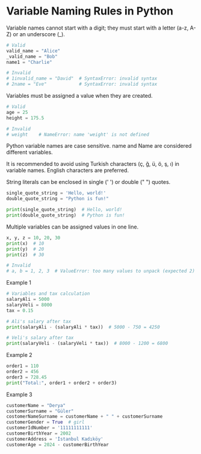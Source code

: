# Variable Naming Rules in Python

Variable names cannot start with a digit; they must start with a letter (a-z, A-Z) or an underscore (_).

```python
# Valid
valid_name = "Alice"
_valid_name = "Bob"
name1 = "Charlie"

# Invalid
# 1invalid_name = "David"  # SyntaxError: invalid syntax
# 2name = "Eve"            # SyntaxError: invalid syntax

```

Variables must be assigned a value when they are created.
```python
# Valid
age = 25
height = 175.5

# Invalid
# weight    # NameError: name 'weight' is not defined
```

Python variable names are case sensitive. name and Name are considered different variables.

It is recommended to avoid using Turkish characters (ç, ğ, ü, ö, ş, ı) in variable names. English characters are preferred.

String literals can be enclosed in single (' ') or double (" ") quotes.

```python
single_quote_string = 'Hello, world!'
double_quote_string = "Python is fun!"

print(single_quote_string)  # Hello, world!
print(double_quote_string)  # Python is fun!
```

Multiple variables can be assigned values in one line.
```python
x, y, z = 10, 20, 30
print(x)  # 10
print(y)  # 20
print(z)  # 30

# Invalid
# a, b = 1, 2, 3  # ValueError: too many values to unpack (expected 2)
```

Example 1
```python
# Variables and tax calculation
salaryAli = 5000
salaryVeli = 8000
tax = 0.15

# Ali's salary after tax
print(salaryAli - (salaryAli * tax))  # 5000 - 750 = 4250

# Veli's salary after tax
print(salaryVeli - (salaryVeli * tax))  # 8000 - 1200 = 6800
```

Example 2
```python
order1 = 110
order2 = 456
order3 = 728.45
print("Total:", order1 + order2 + order3)
```

Example 3
```python
customerName = "Derya"
customerSurname = "Güler"
costomerNameSurname = customerName + " " + customerSurname
customerGender = True  # girl
customerIdNumber = '11111111111'
customerBirthYear = 2002
customerAddress = 'İstanbul Kadıköy'
customerAge = 2024 - customerBirthYear
